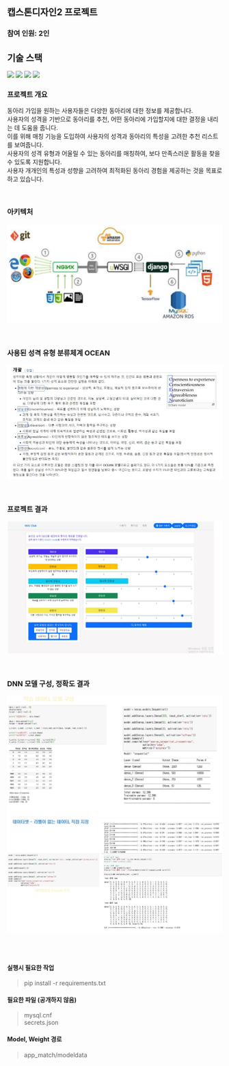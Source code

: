 ## 캡스톤디자인2 프로젝트

### 참여 인원: 2인

## 기술 스택
<img src="https://img.shields.io/badge/Python-4479A1?style=for-the-badge&logo=Python&logoColor=white">
<img src="https://img.shields.io/badge/Django-4479A1?style=for-the-badge&logo=Django&logoColor=white">
<img src="https://img.shields.io/badge/TensorFlow-4479A1?style=for-the-badge&logo=TensorFlow&logoColor=white">
<img src="https://img.shields.io/badge/mysql-4479A1?style=for-the-badge&logo=mysql&logoColor=white">

<br>

### 프로젝트 개요
동아리 가입을 원하는 사용자들은 다양한 동아리에 대한 정보를 제공합니다. <br>
사용자의 성격을 기반으로 동아리를 추천, 어떤 동아리에 가입할지에 대한 결정을 내리는 데 도움을 줍니다. <br>
이를 위해 매칭 기능을 도입하여 사용자의 성격과 동아리의 특성을 고려한 추천 리스트를 보여줍니다. <br>
사용자의 성격 유형과 어울릴 수 있는 동아리를 매칭하여, 보다 만족스러운 활동을 찾을 수 있도록 지원합니다. <br>
사용자 개개인의 특성과 성향을 고려하여 최적화된 동아리 경험을 제공하는 것을 목표로 하고 있습니다.

<br>

### 아키텍처
![아키텍처 다이어그램](images/architecture.jpg)

<br>

### 사용된 성격 유형 분류체계 OCEAN
![OCEAN 모델](images/ocean.jpg)

<br>

### 프로젝트 결과
![사용자 매칭 결과](images/user_maching.jpg)

<br>

### DNN 모델 구성, 정확도 결과
![모델 구성도](images/model.jpg)
![모델 정확도](images/model_accu.jpg)

<br><br>

#### 실행시 필요한 작업

>pip install -r requirements.txt


#### 필요한 파일 (공개하지 않음)

>mysql.cnf<br>
>secrets.json


#### Model, Weight 경로

>app_match/modeldata

